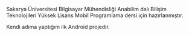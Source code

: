 Sakarya Üniversitesi Bilgisayar Mühendisliği Anabilim dalı Bilişim Teknolojileri Yüksek Lisans Mobil Programlama dersi için hazırlanmıştır.

Kendi adıma yaptığım ilk Android projedir.
